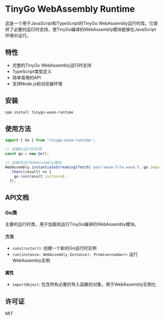 # TinyGo WebAssembly Runtime

这是一个用于JavaScript和TypeScript的TinyGo WebAssembly运行时库。它提供了必要的运行时支持，使TinyGo编译的WebAssembly模块能够在JavaScript环境中运行。

## 特性

- 完整的TinyGo WebAssembly运行时支持
- TypeScript类型定义
- 简单易用的API
- 支持Node.js和浏览器环境

## 安装

```bash
npm install tinygo-wasm-runtime
```

## 使用方法

```typescript
import { Go } from 'tinygo-wasm-runtime';

// 创建Go运行时实例
const go = new Go();

// 加载并运行WebAssembly模块
WebAssembly.instantiateStreaming(fetch('your-wasm-file.wasm'), go.importObject)
  .then((result) => {
    go.run(result.instance);
  });
```

## API文档

### Go类

主要的运行时类，用于加载和运行TinyGo编译的WebAssembly模块。

#### 方法

- `constructor()`: 创建一个新的Go运行时实例
- `run(instance: WebAssembly.Instance): Promise<number>`: 运行WebAssembly实例

#### 属性

- `importObject`: 包含所有必要的导入函数的对象，用于WebAssembly实例化

## 许可证

MIT